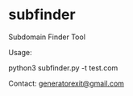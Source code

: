 # subfinder
Subdomain Finder Tool

Usage:

  python3 subfinder.py -t test.com

Contact: generatorexit@gmail.com
